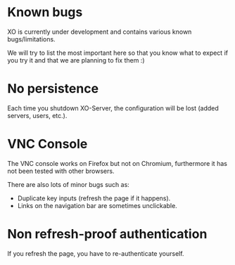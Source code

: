 # Known bugs

XO is currently under development and contains various known bugs/limitations.

We will try to list the most important here so that you know what to expect if you try it and that we are planning to fix them :)

# No persistence

Each time you shutdown XO-Server, the configuration will be lost (added servers, users, etc.).

# VNC Console

The VNC console works on Firefox but not on Chromium, furthermore it has not been tested with other browsers.

There are also lots of minor bugs such as:
* Duplicate key inputs (refresh the page if it happens).
* Links on the navigation bar are sometimes unclickable.

# Non refresh-proof authentication

If you refresh the page, you have to re-authenticate yourself.
